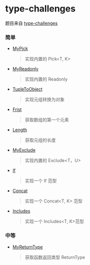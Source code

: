 # type-challenges

题目来自
[type-challenges](https://github.com/type-challenges/type-challenges/blob/master/README.zh-CN.md)

### 简单

- [MyPick](https://github.com/zhousibao/typeScript/blob/master/type-challenges/MyPick.ts)

  > 实现内置的 Pick<T, K>

- [MyReadonly](https://github.com/zhousibao/typeScript/blob/master/type-challenges/MyReadonly.ts)

  > 实现内置的 Readonly<T>

- [TupleToObject](https://github.com/zhousibao/typeScript/blob/master/type-challenges/TupleToObject.ts)

  > 实现元组转换为对象

- [Frist](https://github.com/zhousibao/typeScript/blob/master/type-challenges/First.ts)

  > 获取数组的第一个元素

- [Length](https://github.com/zhousibao/typeScript/blob/master/type-challenges/Length.ts)

  > 获取元组的长度

- [MyExclude](https://github.com/zhousibao/typeScript/blob/master/type-challenges/MyExclude.ts)

  > 实现内置的 Exclude<T，U>

- [If](https://github.com/zhousibao/typeScript/blob/master/type-challenges/If.ts)

  > 实现一个 If 范型

- [Concat](https://github.com/zhousibao/typeScript/blob/master/type-challenges/Concat.ts)

  > 实现一个 Concat<T, K> 范型

- [Includes](https://github.com/zhousibao/typeScript/blob/master/type-challenges/Includes.ts)

  > 实现一个 Includes<T, K>范型

### 中等

- [MyReturnType](https://github.com/zhousibao/typeScript/blob/master/type-challenges/MyReturnType.ts)

  > 获取函数返回类型 ReturnType<T>
